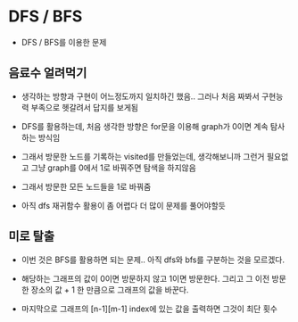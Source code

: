 # DFS / BFS

- DFS / BFS를 이용한 문제

## 음료수 얼려먹기

- 생각하는 방향과 구현이 어느정도까지 일치하긴 했음.. 그러나 처음 짜봐서 구현능력 부족으로 헷갈려서 답지를 보게됨

- DFS를 활용하는데, 처음 생각한 방향은 for문을 이용해 graph가 0이면 계속 탐사하는 방식임

- 그래서 방문한 노드를 기록하는 visited를 만들었는데, 생각해보니까 그런거 필요없고 그냥 graph를 0에서 1로 바꿔주면 탐색을 하지않음

- 그래서 방문한 모든 노드들을 1로 바꿔줌

- 아직 dfs 재귀함수 활용이 좀 어렵다 더 많이 문제를 풀어야할듯

## 미로 탈출

- 이번 것은 BFS를 활용하면 되는 문제.. 아직 dfs와 bfs를 구분하는 것을 모르겠다.

- 해당하는 그래프의 값이 0이면 방문하지 않고 1이면 방문한다. 그리고 그 이전 방문한 장소의 값 + 1 한 만큼으로 그래프의 값을 바꾼다.

- 마지막으로 그래프의 [n-1][m-1] index에 있는 값을 출력하면 그것이 최단 횟수
